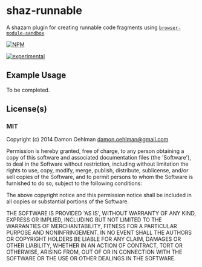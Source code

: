 # shaz-runnable

A shazam plugin for creating runnable code fragments using
[`browser-module-sandbox`](https://github.com/maxogden/browser-module-sandbox)


[![NPM](https://nodei.co/npm/shaz-runnable.png)](https://nodei.co/npm/shaz-runnable/)

[![experimental](https://img.shields.io/badge/stability-experimental-red.svg)](https://github.com/dominictarr/stability#experimental) 

## Example Usage

To be completed.

## License(s)

### MIT

Copyright (c) 2014 Damon Oehlman <damon.oehlman@gmail.com>

Permission is hereby granted, free of charge, to any person obtaining
a copy of this software and associated documentation files (the
'Software'), to deal in the Software without restriction, including
without limitation the rights to use, copy, modify, merge, publish,
distribute, sublicense, and/or sell copies of the Software, and to
permit persons to whom the Software is furnished to do so, subject to
the following conditions:

The above copyright notice and this permission notice shall be
included in all copies or substantial portions of the Software.

THE SOFTWARE IS PROVIDED 'AS IS', WITHOUT WARRANTY OF ANY KIND,
EXPRESS OR IMPLIED, INCLUDING BUT NOT LIMITED TO THE WARRANTIES OF
MERCHANTABILITY, FITNESS FOR A PARTICULAR PURPOSE AND NONINFRINGEMENT.
IN NO EVENT SHALL THE AUTHORS OR COPYRIGHT HOLDERS BE LIABLE FOR ANY
CLAIM, DAMAGES OR OTHER LIABILITY, WHETHER IN AN ACTION OF CONTRACT,
TORT OR OTHERWISE, ARISING FROM, OUT OF OR IN CONNECTION WITH THE
SOFTWARE OR THE USE OR OTHER DEALINGS IN THE SOFTWARE.
